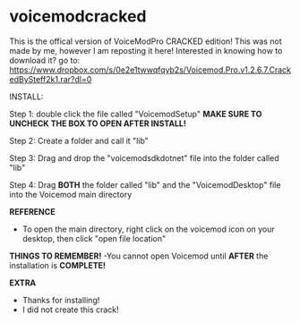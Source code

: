 # voicemodcracked
This is the offical version of VoiceModPro CRACKED edition! This was not made by me, however I am reposting it here!
Interested in knowing how to download it? go to: https://www.dropbox.com/s/0e2e1twwqfqyb2s/Voicemod.Pro.v1.2.6.7.CrackedBySteff2k1.rar?dl=0

INSTALL:

Step 1: double click the file called "VoicemodSetup" **MAKE SURE TO UNCHECK THE BOX TO OPEN AFTER INSTALL!**

Step 2: Create a folder and call it "lib"

Step 3: Drag and drop the "voicemodsdkdotnet" file into the folder called "lib"

Step 4: Drag **BOTH** the folder called "lib" and the "VoicemodDesktop" file into the Voicemod main directory

**REFERENCE**
- To open the main directory, right click on the voicemod icon on your desktop, then click "open file location"

**THINGS TO REMEMBER!**
-You cannot open Voicemod until **AFTER** the installation is **COMPLETE!**

**EXTRA**
- Thanks for installing!
- I did not create this crack!
